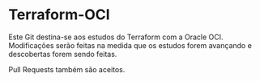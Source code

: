 # Terraform-OCI

Este Git destina-se aos estudos do Terraform com a Oracle OCI. Modificações serão feitas na medida que os estudos forem avançando e descobertas forem sendo feitas.

Pull Requests também são aceitos.